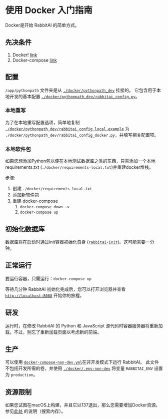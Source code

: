 # 使用 Docker 入门指南

Docker是开始 RabbitAI 的简单方式。

## 先决条件

1. Docker! [link](https://www.docker.com/get-started)
2. Docker-compose [link](https://docs.docker.com/compose/install/)

## 配置

`/app/pythonpath` 文件夹是从 [`./docker/pythonpath_dev`](./pythonpath_dev) 挂接的。
它包含用于本地开发的基本配置 [`./docker/pythonpath_dev/rabbitai_config.py`](./pythonpath_dev/rabbitai_config.py)。

### 本地重写

为了在本地重写配置选项，简单地复制 [`./docker/pythonpath_dev/rabbitai_config_local.example`](./pythonpath_dev/rabbitai_config_local.example)
为 `./docker/pythonpath_dev/rabbitai_config_docker.py`，并填写相关配置项。

### 本地软件包

如果您想添加Python包以便在本地测试数据库之类的东西，只需添加一个本地 requirements.txt (`./docker/requirements-local.txt`)并重建docker堆栈。

步骤:

1. 创建 `./docker/requirements-local.txt`
2. 添加新软件包
3. 重建 docker-compose
    1. `docker-compose down -v`
    2. `docker-compose up`

## 初始化数据库

数据库将在启动时通过init容器初始化自身 ([`rabbitai-init`](./docker-init.sh))。这可能需要一分钟。

## 正常运行

要运行容器，只需运行：`docker-compose up`

等待几分钟 RabbitAI 初始化完成后，您可以打开浏览器并查看[`http://localhost:8088`](http://localhost:8088)
开始你的旅程。

## 研发

运行时，在修改 RabbitAI 的 Python 和 JavaScript 源代码时容器服务器将重新加载。不过，别忘了重新加载页面以考虑新的前端。

## 生产

可以使用 [`docker-compose-non-dev.yml`](../docker-compose-non-dev.yml)在非开发模式下运行 RabbitAI。
此文件不包括开发所需的卷，并使用 [`./docker/.env-non-dev`](./.env-non-dev) 将变量 `RABBITAI_ENV` 设置为 `production`。

## 资源限制

如果您试图在macOS上构建，并且它以137退出，那么您需要增加Docker资源。
参见[此处](https://docs.docker.com/docker-for-mac/#advanced) 的说明（搜索内存）。
